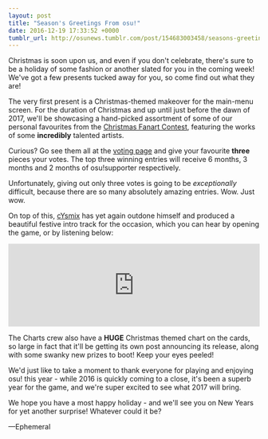 ```yaml
---
layout: post
title: "Season's Greetings From osu!"
date: 2016-12-19 17:33:52 +0000
tumblr_url: http://osunews.tumblr.com/post/154683003458/seasons-greetings-from-osu
---
```


Christmas is soon upon us, and even if you don't celebrate, there's sure to be a holiday of some fashion or another slated for you in the coming week! We've got a few presents tucked away for you, so come find out what they are!

The very first present is a Christmas-themed makeover for the main-menu screen. For the duration of Christmas and up until just before the dawn of 2017, we'll be showcasing a hand-picked assortment of some of our personal favourites from the [Christmas Fanart Contest](https://osu.ppy.sh/community/contests/36), featuring the works of some **incredibly** talented artists.

Curious? Go see them all at the [voting page](https://osu.ppy.sh/community/contests/36) and give your favourite **three** pieces your votes. The top three winning entries will receive 6 months, 3 months and 2 months of osu!supporter respectively.

Unfortunately, giving out only three votes is going to be *exceptionally* difficult, because there are so many absolutely amazing entries. Wow. Just wow.

On top of this, [cYsmix](https://osu.ppy.sh/beatmaps/artists/2) has yet again outdone himself and produced a beautiful festive intro track for the occasion, which you can hear by opening the game, or by listening below:

<iframe width="100%" height="166" scrolling="no" frameborder="no" src="https://w.soundcloud.com/player/?url=https%3A//api.soundcloud.com/tracks/298592691&color=ff5500&auto_play=false&hide_related=false&show_comments=true&show_user=true&show_reposts=false"></iframe>

The Charts crew also have a **HUGE** Christmas themed chart on the cards, so large in fact that it'll be getting its own post announcing its release, along with some swanky new prizes to boot! Keep your eyes peeled!

We'd just like to take a moment to thank everyone for playing and enjoying osu! this year - while 2016 is quickly coming to a close, it's been a superb year for the game, and we're super excited to see what 2017 will bring.

We hope you have a most happy holiday - and we'll see you on New Years for yet another surprise! Whatever could it be?

—Ephemeral
